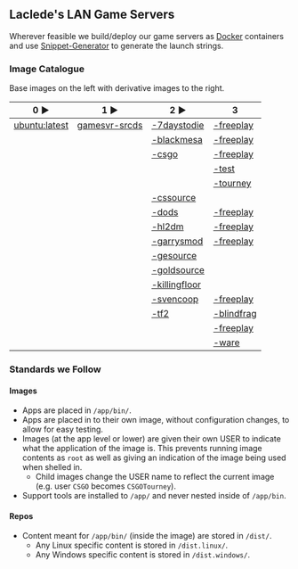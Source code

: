 ## Laclede's LAN Game Servers
Wherever feasible we build/deploy our game servers as [Docker](https://www.docker.com/) containers and use [Snippet-Generator](https://github.com/LacledesLAN/Snippet-Generator) to generate the launch strings.

### Image Catalogue
Base images on the left with derivative images to the right.

| 0 ►                                               | 1 ►                                                           | 2 ►                                                                        | 3                                                                             |
|---------------------------------------------------|---------------------------------------------------------------|----------------------------------------------------------------------------|-------------------------------------------------------------------------------|
| [ubuntu:latest](https://hub.docker.com/_/ubuntu/) | [gamesvr-srcds](https://github.com/LacledesLAN/gamesvr-srcds) | [-7daystodie](https://github.com/LacledesLAN/gamesvr-srcds-7daystodie)     | [-freeplay](https://github.com/LacledesLAN/gamesvr-srcds-7daystodie-freeplay) |
|                                                   |                                                               | [-blackmesa](https://github.com/LacledesLAN/gamesvr-srcds-blackmesa)       | [-freeplay](https://github.com/LacledesLAN/gamesvr-srcds-blackmesa-freeplay)  |
|                                                   |                                                               | [-csgo](https://github.com/LacledesLAN/gamesvr-srcds-csgo)                 | [-freeplay](https://github.com/LacledesLAN/gamesvr-srcds-csgo-freeplay)       |
|                                                   |                                                               |                                                                            | [-test](https://github.com/LacledesLAN/gamesvr-srcds-csgo-test)               |
|                                                   |                                                               |                                                                            | [-tourney](https://github.com/LacledesLAN/gamesvr-srcds-csgo-tourney)         |
|                                                   |                                                               | [-cssource](https://github.com/LacledesLAN/gamesvr-srcds-cssource)         |                                                                               |
|                                                   |                                                               | [-dods](https://github.com/LacledesLAN/gamesvr-srcds-dods)                 | [-freeplay](https://github.com/LacledesLAN/gamesvr-srcds-dods-freeplay)       |
|                                                   |                                                               | [-hl2dm](https://github.com/LacledesLAN/gamesvr-srcds-hl2dm)               | [-freeplay](https://github.com/LacledesLAN/gamesvr-srcds-hl2dm-freeplay)      |
|                                                   |                                                               | [-garrysmod](https://github.com/LacledesLAN/gamesvr-srcds-garrysmod)       | [-freeplay](https://github.com/LacledesLAN/gamesvr-srcds-garrysmod-freeplay)  |
|                                                   |                                                               | [-gesource](https://github.com/LacledesLAN/gamesvr-srcds-gesource)         |                                                                               |
|                                                   |                                                               | [-goldsource](https://github.com/LacledesLAN/gamesvr-srcds-goldsource)     |                                                                               |
|                                                   |                                                               | [-killingfloor](https://github.com/LacledesLAN/gamesvr-srcds-killingfloor) |                                                                               |
|                                                   |                                                               | [-svencoop](https://github.com/LacledesLAN/gamesvr-srcds-svencoop)         | [-freeplay](https://github.com/LacledesLAN/gamesvr-srcds-svencoop-freeplay)   |
|                                                   |                                                               | [-tf2](https://github.com/LacledesLAN/gamesvr-srcds-tf2)                   | [-blindfrag](https://github.com/LacledesLAN/gamesvr-srcds-tf2-blindfrag)      |
|                                                   |                                                               |                                                                            | [-freeplay](https://github.com/LacledesLAN/gamesvr-srcds-tf2-freeplay)        |
|                                                   |                                                               |                                                                            | [-ware](https://github.com/LacledesLAN/gamesvr-srcds-tf2-ware)                |

### Standards we Follow
#### Images
* Apps are placed in `/app/bin/`.
* Apps are placed in to their own image, without configuration changes, to allow for easy testing.
* Images (at the app level or lower) are given their own USER to indicate what the application of the image is. This prevents running image contents as `root` as well as giving an indication of the image being used when shelled in.
  * Child images change the USER name to reflect the current image (e.g. user `CSGO` becomes `CSGOTourney`).
* Support tools are installed to `/app/` and never nested inside of `/app/bin`.
#### Repos
* Content meant for `/app/bin/` (inside the image) are stored in `/dist/`.
  * Any Linux specific content is stored in `/dist.linux/`.
  * Any Windows specific content is stored in `/dist.windows/`.
